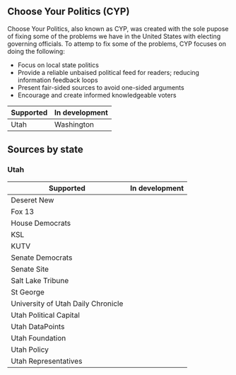
## Choose Your Politics (CYP)
Choose Your Politics, also known as CYP, was created with the sole pupose of fixing some of the problems we have in the     United States with electing governing officials. To attemp to fix some of the problems, CYP focuses on doing the following:

  * Focus on local state politics
  * Provide a reliable unbaised political feed for readers; reducing information feedback loops
  * Present fair-sided sources to avoid one-sided arguments
  * Encourage and create informed knowledgeable voters



**Supported** | **In development**
--- | ---
Utah | Washington



## Sources by state
 
 ### Utah
 **Supported** | **In development**
 --- | ---
  Deseret New | 
  Fox 13 | 
  House Democrats | 
  KSL | 
  KUTV | 
  Senate Democrats | 
  Senate Site | 
  Salt Lake Tribune | 
  St George | 
  University of Utah Daily Chronicle | 
  Utah Political Capital | 
  Utah DataPoints | 
  Utah Foundation | 
  Utah Policy | 
  Utah Representatives | 


